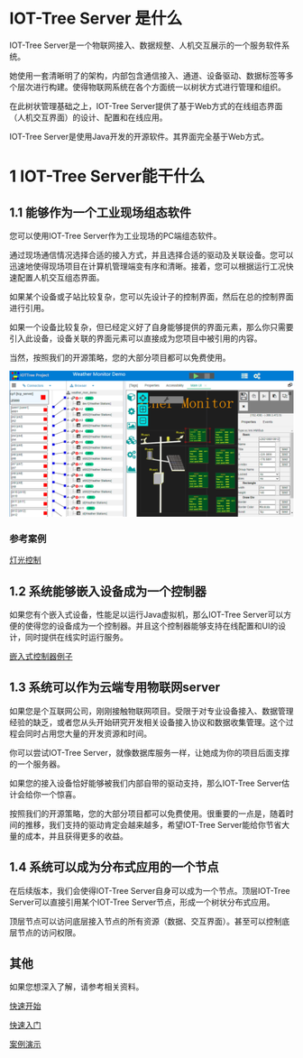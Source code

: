 IOT-Tree Server 是什么
==
IOT-Tree Server是一个物联网接入、数据规整、人机交互展示的一个服务软件系统。

她使用一套清晰明了的架构，内部包含通信接入、通道、设备驱动、数据标签等多个层次进行构建。使得物联网系统在各个方面统一以树状方式进行管理和组织。

在此树状管理基础之上，IOT-Tree Server提供了基于Web方式的在线组态界面（人机交互界面）的设计、配置和在线应用。

IOT-Tree Server是使用Java开发的开源软件。其界面完全基于Web方式。

# 1 IOT-Tree Server能干什么

## 1.1 能够作为一个工业现场组态软件

您可以使用IOT-Tree Server作为工业现场的PC端组态软件。

通过现场通信情况选择合适的接入方式，并且选择合适的驱动及关联设备。您可以迅速地使得现场项目在计算机管理端变有序和清晰。接着，您可以根据运行工况快速配置人机交互组态界面。

如果某个设备或子站比较复杂，您可以先设计子的控制界面，然后在总的控制界面进行引用。

如果一个设备比较复杂，但已经定义好了自身能够提供的界面元素，那么你只需要引入此设备，设备关联的界面元素可以直接成为您项目中被引用的内容。

当然，按照我们的开源策略，您的大部分项目都可以免费使用。

<img src="./doc/img/prj3.png">

### 参考案例
[灯光控制][lamp_demo] 

<div style="display:none">  [水泵控制][pump_demo] </div>


[pump_demo]:./doc/case/example_psd.md
[lamp_demo]:./doc/case/example_lamp_demo.md

## 1.2 系统能够嵌入设备成为一个控制器

如果您有个嵌入式设备，性能足以运行Java虚拟机，那么IOT-Tree Server可以方便的使得您的设备成为一个控制器。并且这个控制器能够支持在线配置和UI的设计，同时提供在线实时运行服务。

[嵌入式控制器例子][embed_ctrl_demo]  

[embed_ctrl_demo]:./doc/case/example_embed.md

## 1.3 系统可以作为云端专用物联网server

如果您是个互联网公司，刚刚接触物联网项目。受限于对专业设备接入、数据管理经验的缺乏，或者您从头开始研究开发相关设备接入协议和数据收集管理。这个过程会同时占用您大量的开发资源和时间。

你可以尝试IOT-Tree Server，就像数据库服务一样，让她成为你的项目后面支撑的一个服务器。

如果您的接入设备恰好能够被我们内部自带的驱动支持，那么IOT-Tree Server估计会给你一个惊喜。

按照我们的开源策略，您的大部分项目都可以免费使用。很重要的一点是，随着时间的推移，我们支持的驱动肯定会越来越多，希望IOT-Tree Server能给你节省大量的成本，并且获得更多的收益。

## 1.4 系统可以成为分布式应用的一个节点

在后续版本，我们会使得IOT-Tree Server自身可以成为一个节点。顶层IOT-Tree Server可以直接引用某个IOT-Tree Server节点，形成一个树状分布式应用。

顶层节点可以访问底层接入节点的所有资源（数据、交互界面）。甚至可以控制底层节点的访问权限。



## 其他

如果您想深入了解，请参考相关资料。

[快速开始][quick_start]

[快速入门][quick_link]

[案例演示][demo_link]

[quick_start]: ./doc/quick_start.md
[quick_link]: ./doc/quick/index.md
[demo_link]: ./doc/case/index.md